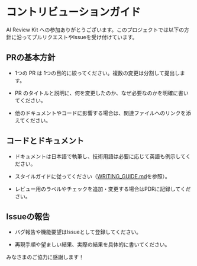 # コントリビューションガイド

AI Review Kit への参加ありがとうございます。このプロジェクトでは以下の方針に沿ってプルリクエストやIssueを受け付けています。

## PRの基本方針

- 1つの PR は 1つの目的に絞ってください。複数の変更は分割して提出します。

- PR のタイトルと説明に、何を変更したのか、なぜ必要なのかを明確に書いてください。

- 他のドキュメントやコードに影響する場合は、関連ファイルへのリンクを添えてください。

## コードとドキュメント

- ドキュメントは日本語で執筆し、技術用語は必要に応じて英語も例示してください。

- スタイルガイドに従ってください（[WRITING_GUIDE.md](WRITING_GUIDE.md)を参照）。

- レビュー用のラベルやチェックを追加・変更する場合はPDRに記録してください。

## Issueの報告

- バグ報告や機能要望はIssueとして登録してください。

- 再現手順や望ましい結果、実際の結果を具体的に書いてください。

みなさまのご協力に感謝します！

